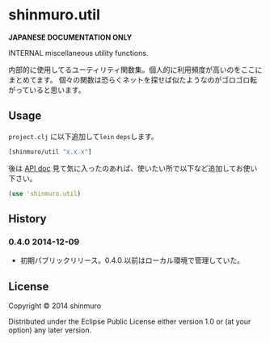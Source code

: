 shinmuro.util
================================================================================

**JAPANESE DOCUMENTATION ONLY**

INTERNAL miscellaneous utility functions.

内部的に使用してるユーティリティ関数集。個人的に利用頻度が高いのをここにまとめてます。
個々の関数は恐らくネットを探せば似たようなのがゴロゴロ転がっていると思います。

## Usage

``project.clj`` に以下追加して``lein`` ``deps``します。
```clojure
[shinmuro/util "x.x.x"]
```

後は [API doc](http://shinmuro.github.io/util/doc/) 見て気に入ったのあれば、使いたい所で以下など追加してお使い下さい。
```clojure
(use 'shinmuro.util)
```

## History

### 0.4.0 2014-12-09
- 初期パブリックリリース。0.4.0 以前はローカル環境で管理していた。

## License

Copyright © 2014 shinmuro

Distributed under the Eclipse Public License either version 1.0 or (at your option) any later version.
